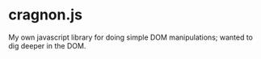 cragnon.js
==========

My own javascript library for doing simple DOM manipulations; wanted to dig deeper in the DOM.
